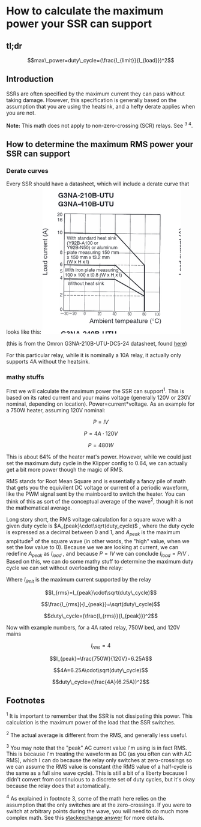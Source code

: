 # How to calculate the maximum power your SSR can support

## tl;dr
```math
max\_power=duty\_cycle=(\frac{I_{limit}}{I_{load}})^2
```

## Introduction
SSRs are often specified by the maximum current they can pass without taking damage. However, this specification is generally based on the assumption that you are using the heatsink, and a hefty derate applies when you are not.

**Note:** This math does not apply to non-zero-crossing (SCR) relays. See <sup>3 4</sup>.

## How to determine the maximum RMS power your SSR can support

### Derate curves
Every SSR should have a datasheet, which will include a derate curve that looks like this:
![SSR derate curve](images/ssr_derate.png)

(this is from the Omron G3NA-210B-UTU-DC5-24 datasheet, found [here](hhttps://assets.omron.com/m/453bbd7a38a218b5/original/G3NA-Series-Solid-State-Relay-Datasheet.pdf))

For this particular relay, while it is nominally a 10A relay, it actually only supports 4A without the heatsink.

### mathy stuffs

First we will calculate the maximum power the SSR can support<sup>1</sup>. This is based on its rated current and your mains voltage (generally 120V or 230V nominal, depending on location). Power=current\*voltage. As an example for a 750W heater, assuming 120V nominal:
```math
P=IV
```
```math
P=4A\cdot 120V
```
```math
P=480W
```
This is about 64% of the heater mat's power. However, while we could just set the maximum duty cycle in the Klipper config to 0.64, we can actually get a bit more power though the magic of RMS.

RMS stands for Root Mean Square and is essentially a fancy pile of math that gets you the equivilent DC voltage or current of a periodic waveform, like the PWM signal sent by the mainboard to switch the heater. You can think of this as sort of the conceptual average of the wave<sup>2</sup>, though it is not the mathematical average.

Long story short, the RMS voltage calculation for a square wave with a given duty cycle is $A_{peak}\cdot\sqrt(duty_cycle)$ , where the duty cycle is expressed as a decimal between 0 and 1, and $A_{peak}$ is the maximum amplitude<sup>3</sup> of the square wave (in other words, the "high" value, when we set the low value to 0). Because we we are looking at current, we can redefine $A_{peak}$ as $I_{load}$ , and because $P=IV$ we can conclude $I_{load}=P/V$ . Based on this, we can do some mathy stuff to determine the maximum duty cycle we can set without overloading the relay:

Where $I_{limit}$ is the maximum current supported by the relay
```math
I_{rms}=I_{peak}\cdot\sqrt(duty\_cycle)
```
```math
\frac{I_{rms}}{I_{peak}}=\sqrt(duty\_cycle)
```
```math
duty\_cycle=(\frac{I_{rms}}{I_{peak}})^2
```

Now with example numbers, for a 4A rated relay, 750W bed, and 120V mains

```math
I_{rms}=4
```
```math
I_{peak}=\frac{750W}{120V}=6.25A
```
```math
4A=6.25A\cdot\sqrt(duty\_cycle)
```
```math
duty\_cycle=(\frac{4A}{6.25A})^2
```

## Footnotes
<sup>1</sup> It is important to remember that the SSR is not dissipating this power. This calculation is the maximum power of the load that the SSR switches.

<sup>2</sup> The actual average is different from the RMS, and generally less useful.

<sup>3</sup> You may note that the "peak" AC current value I'm using is in fact RMS. This is because I'm treating the waveform as DC (as you often can with AC RMS), which I can do because the relay only switches at zero-crossings so we can assume the RMS value is constant (the RMS value of a half-cycle is the same as a full sine wave cycle). This is still a bit of a liberty because I didn't convert from continuious to a discrete set of duty cycles, but it's okay because the relay does that automatically.

<sup>4</sup> As explained in footnote 3, some of the math here relies on the assumption that the only switches are at the zero-crossings. If you were to switch at arbitrary points during the wave, you will need to do much more complex math. See this [stackexchange answer](https://electronics.stackexchange.com/a/172623) for more details.
